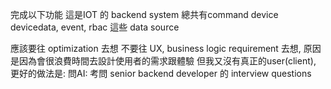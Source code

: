 
完成以下功能
這是IOT 的 backend system
總共有command device devicedata, event, rbac 這些 data source



應該要往 optimization 去想
不要往 UX, business logic requirement 去想, 原因是因為會很浪費時間去設計使用者的需求跟體驗 但我又沒有真正的user(client), 
更好的做法是: 問AI: 考問 senior backend developer 的 interview questions
